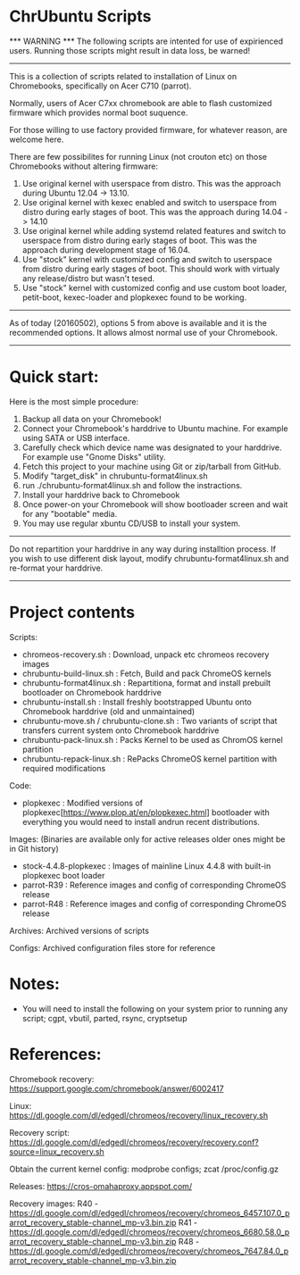 ChrUbuntu Scripts
=================

*** WARNING ***
The following scripts are intented for use of expirienced users. Running those scripts might result in data loss, be warned!
***************

This is a collection of scripts related to installation of Linux on Chromebooks, specifically on Acer C710 (parrot).

Normally, users of Acer C7xx chromebook are able to flash customized firmware which provides normal boot suquence.

For those willing to use factory provided firmware, for whatever reason, are welcome here.

There are few possibilites for running Linux (not crouton etc) on those Chromebooks without altering firmware:

1. Use original kernel with userspace from distro.
   This was the approach during Ubuntu 12.04 -> 13.10.
2. Use original kernel with kexec enabled and switch to userspace from distro during early stages of boot.
   This was the approach during 14.04 -> 14.10
3. Use original kernel while adding systemd related features and switch to userspace from distro during early stages of boot.
   This was the approach during development stage of 16.04.
4. Use "stock" kernel with customized config and switch to userspace from distro during early stages of boot.
   This should work with virtualy any release/distro but wasn't tesed.
5. Use "stock" kernel with customized config and use custom boot loader, petit-boot, kexec-loader and plopkexec found to be working.

***
As of today (20160502), options 5 from above is available and it is the recommended options. It allows almost normal use of your Chromebook.
***

Quick start:
============
Here is the most simple procedure:
1. Backup all data on your Chromebook!
2. Connect your Chromebook's harddrive to Ubuntu machine.
   For example using SATA or USB interface.
3. Carefully check which device name was designated to your harddrive.
   For example use "Gnome Disks" utility.
4. Fetch this project to your machine using Git or zip/tarball from GitHub.
5. Modify "target_disk" in chrubuntu-format4linux.sh
6. run ./chrubuntu-format4linux.sh and follow the instractions.
7. Install your harddrive back to Chromebook
8. Once power-on your Chromebook will show bootloader screen and wait for any "bootable" media.
9. You may use regular xbuntu CD/USB to install your system.

***
 Do not repartition your harddrive in any way during installtion process.
 If you wish to use different disk layout, modify chrubuntu-format4linux.sh and re-format your harddrive.
***

Project contents
================

Scripts:
 - chromeos-recovery.sh                   : Download, unpack etc chromeos recovery images
 - chrubuntu-build-linux.sh               : Fetch, Build and pack ChromeOS kernels
 - chrubuntu-format4linux.sh              : Repartitiona, format and install prebuilt bootloader on Chromebook harddrive
 - chrubuntu-install.sh                   : Install freshly bootstrapped Ubuntu onto Chromebook harddrive (old and unmaintained)
 - chrubuntu-move.sh / chrubuntu-clone.sh : Two variants of script that transfers current system onto Chromebook harddrive
 - chrubuntu-pack-linux.sh                : Packs Kernel to be used as ChromOS kernel partition
 - chrubuntu-repack-linux.sh              : RePacks ChromeOS kernel partition with required modifications

Code: 
 - plopkexec                              : Modified versions of plopkexec[https://www.plop.at/en/plopkexec.html] bootloader with everything you would need to install andrun recent distributions.

Images: (Binaries are available only for active releases older ones might be in Git history)
 - stock-4.4.8-plopkexec                  : Images of mainline Linux 4.4.8 with built-in plopkexec boot loader
 - parrot-R39                             : Reference images and config of corresponding ChromeOS release
 - parrot-R48                             : Reference images and config of corresponding ChromeOS release

Archives:
 Archived versions of scripts

Configs:
 Archived configuration files store for reference

Notes:
======
* You will need to install the following on your system prior to running any script; cgpt, vbutil, parted, rsync, cryptsetup

References:
===========
Chromebook recovery:
https://support.google.com/chromebook/answer/6002417

Linux:
https://dl.google.com/dl/edgedl/chromeos/recovery/linux_recovery.sh

Recovery script:
https://dl.google.com/dl/edgedl/chromeos/recovery/recovery.conf?source=linux_recovery.sh

Obtain the current kernel config:
modprobe configs; zcat /proc/config.gz

Releases:
https://cros-omahaproxy.appspot.com/

Recovery images:
R40 - https://dl.google.com/dl/edgedl/chromeos/recovery/chromeos_6457.107.0_parrot_recovery_stable-channel_mp-v3.bin.zip
R41 - https://dl.google.com/dl/edgedl/chromeos/recovery/chromeos_6680.58.0_parrot_recovery_stable-channel_mp-v3.bin.zip
R48 - https://dl.google.com/dl/edgedl/chromeos/recovery/chromeos_7647.84.0_parrot_recovery_stable-channel_mp-v3.bin.zip
